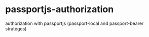 # passportjs-authorization
authorization with passportjs (passport-local and passport-bearer strateges)
